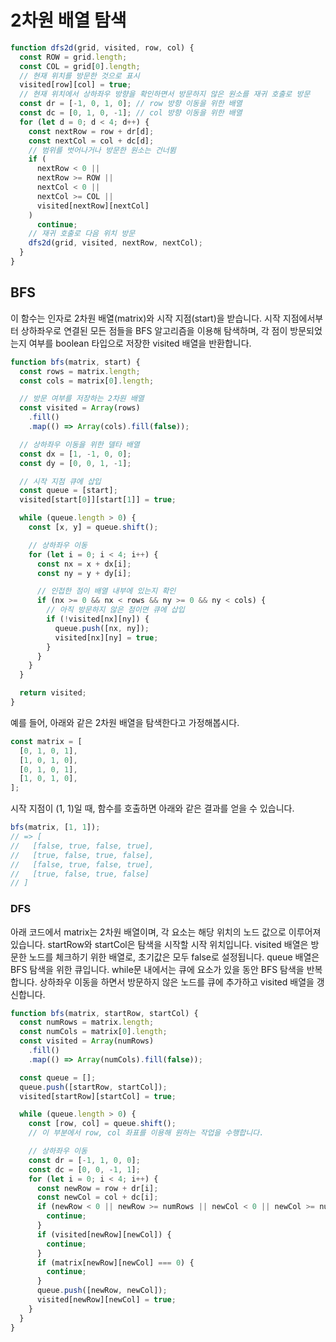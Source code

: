 # 2차원 배열 탐색

```javascript
function dfs2d(grid, visited, row, col) {
  const ROW = grid.length;
  const COL = grid[0].length;
  // 현재 위치를 방문한 것으로 표시
  visited[row][col] = true;
  // 현재 위치에서 상하좌우 방향을 확인하면서 방문하지 않은 원소를 재귀 호출로 방문
  const dr = [-1, 0, 1, 0]; // row 방향 이동을 위한 배열
  const dc = [0, 1, 0, -1]; // col 방향 이동을 위한 배열
  for (let d = 0; d < 4; d++) {
    const nextRow = row + dr[d];
    const nextCol = col + dc[d];
    // 범위를 벗어나거나 방문한 원소는 건너뜀
    if (
      nextRow < 0 ||
      nextRow >= ROW ||
      nextCol < 0 ||
      nextCol >= COL ||
      visited[nextRow][nextCol]
    )
      continue;
    // 재귀 호출로 다음 위치 방문
    dfs2d(grid, visited, nextRow, nextCol);
  }
}
```

## BFS

이 함수는 인자로 2차원 배열(matrix)와 시작 지점(start)을 받습니다. 시작 지점에서부터 상하좌우로 연결된 모든 점들을 BFS 알고리즘을 이용해 탐색하며, 각 점이 방문되었는지 여부를 boolean 타입으로 저장한 visited 배열을 반환합니다.

```javascript
function bfs(matrix, start) {
  const rows = matrix.length;
  const cols = matrix[0].length;

  // 방문 여부를 저장하는 2차원 배열
  const visited = Array(rows)
    .fill()
    .map(() => Array(cols).fill(false));

  // 상하좌우 이동을 위한 델타 배열
  const dx = [1, -1, 0, 0];
  const dy = [0, 0, 1, -1];

  // 시작 지점 큐에 삽입
  const queue = [start];
  visited[start[0]][start[1]] = true;

  while (queue.length > 0) {
    const [x, y] = queue.shift();

    // 상하좌우 이동
    for (let i = 0; i < 4; i++) {
      const nx = x + dx[i];
      const ny = y + dy[i];

      // 인접한 점이 배열 내부에 있는지 확인
      if (nx >= 0 && nx < rows && ny >= 0 && ny < cols) {
        // 아직 방문하지 않은 점이면 큐에 삽입
        if (!visited[nx][ny]) {
          queue.push([nx, ny]);
          visited[nx][ny] = true;
        }
      }
    }
  }

  return visited;
}
```

예를 들어, 아래와 같은 2차원 배열을 탐색한다고 가정해봅시다.

```javascript
const matrix = [
  [0, 1, 0, 1],
  [1, 0, 1, 0],
  [0, 1, 0, 1],
  [1, 0, 1, 0],
];
```

시작 지점이 (1, 1)일 때, 함수를 호출하면 아래와 같은 결과를 얻을 수 있습니다.

```javascript
bfs(matrix, [1, 1]);
// => [
//   [false, true, false, true],
//   [true, false, true, false],
//   [false, true, false, true],
//   [true, false, true, false]
// ]
```

### DFS

아래 코드에서 matrix는 2차원 배열이며, 각 요소는 해당 위치의 노드 값으로 이루어져 있습니다. startRow와 startCol은 탐색을 시작할 시작 위치입니다. visited 배열은 방문한 노드를 체크하기 위한 배열로, 초기값은 모두 false로 설정됩니다. queue 배열은 BFS 탐색을 위한 큐입니다. while문 내에서는 큐에 요소가 있을 동안 BFS 탐색을 반복합니다. 상하좌우 이동을 하면서 방문하지 않은 노드를 큐에 추가하고 visited 배열을 갱신합니다.

```javascript
function bfs(matrix, startRow, startCol) {
  const numRows = matrix.length;
  const numCols = matrix[0].length;
  const visited = Array(numRows)
    .fill()
    .map(() => Array(numCols).fill(false));

  const queue = [];
  queue.push([startRow, startCol]);
  visited[startRow][startCol] = true;

  while (queue.length > 0) {
    const [row, col] = queue.shift();
    // 이 부분에서 row, col 좌표를 이용해 원하는 작업을 수행합니다.

    // 상하좌우 이동
    const dr = [-1, 1, 0, 0];
    const dc = [0, 0, -1, 1];
    for (let i = 0; i < 4; i++) {
      const newRow = row + dr[i];
      const newCol = col + dc[i];
      if (newRow < 0 || newRow >= numRows || newCol < 0 || newCol >= numCols) {
        continue;
      }
      if (visited[newRow][newCol]) {
        continue;
      }
      if (matrix[newRow][newCol] === 0) {
        continue;
      }
      queue.push([newRow, newCol]);
      visited[newRow][newCol] = true;
    }
  }
}
```
